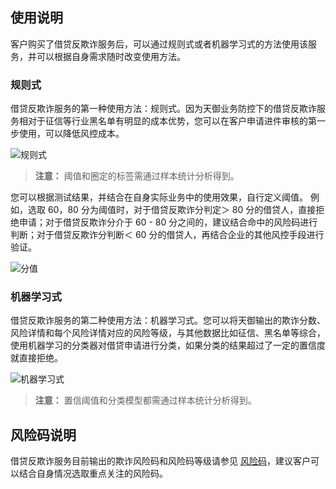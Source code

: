 ## 使用说明
客户购买了借贷反欺诈服务后，可以通过规则式或者机器学习式的方法使用该服务，并可以根据自身需求随时改变使用方法。
### 规则式
借贷反欺诈服务的第一种使用方法：规则式。因为天御业务防控下的借贷反欺诈服务相对于征信等行业黑名单有明显的成本优势，您可以在客户申请进件审核的第一步使用，可以降低风控成本。

![规则式](http://imgcache.tcecqpoc.fsphere.cn/image/main.qcloudimg.com/raw/6a124b3b3980f1cbd977bceee49ce215.png)
>**注意：**
>阈值和圈定的标签需通过样本统计分析得到。

您可以根据测试结果，并结合在自身实际业务中的使用效果，自行定义阈值。 例如，选取 60，80 分为阈值时，对于借贷反欺诈分判定＞ 80 分的借贷人，直接拒绝申请；对于借贷反欺诈分介于 60 - 80 分之间的，建议结合命中的风险码进行判断；对于借贷反欺诈分判断＜ 60 分的借贷人，再结合企业的其他风控手段进行验证。

![分值](http://imgcache.tcecqpoc.fsphere.cn/image/main.qcloudimg.com/raw/33f44ef47ba2c93accbce504afaf6f37.png)

### 机器学习式
借贷反欺诈服务的第二种使用方法：机器学习式。您可以将天御输出的欺诈分数、风险详情和每个风险详情对应的风险等级，与其他数据比如征信、黑名单等综合，使用机器学习的分类器对借贷申请进行分类，如果分类的结果超过了一定的置信度就直接拒绝。

![机器学习式](http://imgcache.tcecqpoc.fsphere.cn/image/main.qcloudimg.com/raw/4a2e1eb6a56f1b36af14d982894bbd34.png)
>**注意：**
>置信阈值和分类模型都需通过样本统计分析得到。

## 风险码说明
借贷反欺诈服务目前输出的欺诈风险码和风险码等级请参见 [风险码](/document/product/668/14278)，建议客户可以结合自身情况选取重点关注的风险码。







